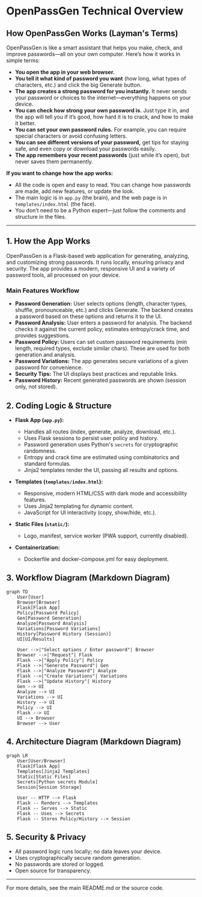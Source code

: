 # OpenPassGen Technical Overview

## How OpenPassGen Works (Layman's Terms)

OpenPassGen is like a smart assistant that helps you make, check, and improve passwords—all on your own computer. Here’s how it works in simple terms:

- **You open the app in your web browser.**
- **You tell it what kind of password you want** (how long, what types of characters, etc.) and click the big Generate button.
- **The app creates a strong password for you instantly.** It never sends your password or choices to the internet—everything happens on your device.
- **You can check how strong your own password is.** Just type it in, and the app will tell you if it’s good, how hard it is to crack, and how to make it better.
- **You can set your own password rules.** For example, you can require special characters or avoid confusing letters.
- **You can see different versions of your password,** get tips for staying safe, and even copy or download your passwords easily.
- **The app remembers your recent passwords** (just while it’s open), but never saves them permanently.

**If you want to change how the app works:**
- All the code is open and easy to read. You can change how passwords are made, add new features, or update the look.
- The main logic is in `app.py` (the brain), and the web page is in `templates/index.html` (the face).
- You don’t need to be a Python expert—just follow the comments and structure in the files.

---

## 1. How the App Works

OpenPassGen is a Flask-based web application for generating, analyzing, and customizing strong passwords. It runs locally, ensuring privacy and security. The app provides a modern, responsive UI and a variety of password tools, all processed on your device.

### Main Features Workflow
- **Password Generation:** User selects options (length, character types, shuffle, pronounceable, etc.) and clicks Generate. The backend creates a password based on these options and returns it to the UI.
- **Password Analysis:** User enters a password for analysis. The backend checks it against the current policy, estimates entropy/crack time, and provides suggestions.
- **Password Policy:** Users can set custom password requirements (min length, required types, exclude similar chars). These are used for both generation and analysis.
- **Password Variations:** The app generates secure variations of a given password for convenience.
- **Security Tips:** The UI displays best practices and reputable links.
- **Password History:** Recent generated passwords are shown (session only, not stored).

## 2. Coding Logic & Structure

- **Flask App (`app.py`):**
  - Handles all routes (index, generate, analyze, download, etc.).
  - Uses Flask sessions to persist user policy and history.
  - Password generation uses Python's `secrets` for cryptographic randomness.
  - Entropy and crack time are estimated using combinatorics and standard formulas.
  - Jinja2 templates render the UI, passing all results and options.

- **Templates (`templates/index.html`):**
  - Responsive, modern HTML/CSS with dark mode and accessibility features.
  - Uses Jinja2 templating for dynamic content.
  - JavaScript for UI interactivity (copy, show/hide, etc.).

- **Static Files (`static/`):**
  - Logo, manifest, service worker (PWA support, currently disabled).

- **Containerization:**
  - Dockerfile and docker-compose.yml for easy deployment.

## 3. Workflow Diagram (Markdown Diagram)

```mermaid
graph TD
    User[User]
    Browser[Browser]
    Flask[Flask App]
    Policy[Password Policy]
    Gen[Password Generation]
    Analyze[Password Analysis]
    Variations[Password Variations]
    History[Password History (Session)]
    UI[UI/Results]

    User -->|"Select options / Enter password"| Browser
    Browser -->|"Request"| Flask
    Flask -->|"Apply Policy"| Policy
    Flask -->|"Generate Password"| Gen
    Flask -->|"Analyze Password"| Analyze
    Flask -->|"Create Variations"| Variations
    Flask -->|"Update History"| History
    Gen --> UI
    Analyze --> UI
    Variations --> UI
    History --> UI
    Policy --> UI
    Flask --> UI
    UI --> Browser
    Browser --> User
```

## 4. Architecture Diagram (Markdown Diagram)

```mermaid
graph LR
    User[User/Browser]
    Flask[Flask App]
    Templates[Jinja2 Templates]
    Static[Static Files]
    Secrets[Python secrets Module]
    Session[Session Storage]

    User -- HTTP --> Flask
    Flask -- Renders --> Templates
    Flask -- Serves --> Static
    Flask -- Uses --> Secrets
    Flask -- Stores Policy/History --> Session
```

## 5. Security & Privacy
- All password logic runs locally; no data leaves your device.
- Uses cryptographically secure random generation.
- No passwords are stored or logged.
- Open source for transparency.

---

For more details, see the main README.md or the source code.
